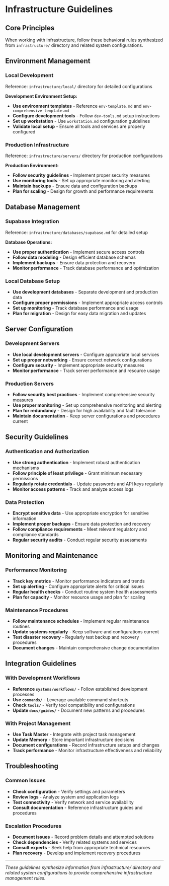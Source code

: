 <!--
HUMAN DESCRIPTION - AI SHOULD IGNORE THIS SECTION
Purpose: Behavioral rules for infrastructure management and deployment operations
Usage: Referenced by system prompts and other AI instruction files for infrastructure-aware operations
Target: Claude Desktop, ChatGPT, other AI systems for infrastructure and deployment guidance
DO NOT READ THIS SECTION - AI CONTENT BEGINS AFTER THE HTML COMMENT
-->

# Infrastructure Guidelines

## Core Principles

When working with infrastructure, follow these behavioral rules synthesized from `infrastructure/` directory and related system configurations.

## Environment Management

### Local Development
Reference: `infrastructure/local/` directory for detailed configurations

**Development Environment Setup:**
- **Use environment templates** - Reference `env-template.md` and `env-comprehensive-template.md`
- **Configure development tools** - Follow `dev-tools.md` setup instructions
- **Set up workstation** - Use `workstation.md` configuration guidelines
- **Validate local setup** - Ensure all tools and services are properly configured

### Production Infrastructure
Reference: `infrastructure/servers/` directory for production configurations

**Production Environment:**
- **Follow security guidelines** - Implement proper security measures
- **Use monitoring tools** - Set up appropriate monitoring and alerting
- **Maintain backups** - Ensure data and configuration backups
- **Plan for scaling** - Design for growth and performance requirements

## Database Management

### Supabase Integration
Reference: `infrastructure/databases/supabase.md` for detailed setup

**Database Operations:**
- **Use proper authentication** - Implement secure access controls
- **Follow data modeling** - Design efficient database schemas
- **Implement backups** - Ensure data protection and recovery
- **Monitor performance** - Track database performance and optimization

### Local Database Setup
- **Use development databases** - Separate development and production data
- **Configure proper permissions** - Implement appropriate access controls
- **Set up monitoring** - Track database performance and usage
- **Plan for migration** - Design for easy data migration and updates

## Server Configuration

### Development Servers
- **Use local development servers** - Configure appropriate local services
- **Set up proper networking** - Ensure correct network configurations
- **Configure security** - Implement appropriate security measures
- **Monitor performance** - Track server performance and resource usage

### Production Servers
- **Follow security best practices** - Implement comprehensive security measures
- **Use proper monitoring** - Set up comprehensive monitoring and alerting
- **Plan for redundancy** - Design for high availability and fault tolerance
- **Maintain documentation** - Keep server configurations and procedures current

## Security Guidelines

### Authentication and Authorization
- **Use strong authentication** - Implement robust authentication mechanisms
- **Follow principle of least privilege** - Grant minimum necessary permissions
- **Regularly rotate credentials** - Update passwords and API keys regularly
- **Monitor access patterns** - Track and analyze access logs

### Data Protection
- **Encrypt sensitive data** - Use appropriate encryption for sensitive information
- **Implement proper backups** - Ensure data protection and recovery
- **Follow compliance requirements** - Meet relevant regulatory and compliance standards
- **Regular security audits** - Conduct regular security assessments

## Monitoring and Maintenance

### Performance Monitoring
- **Track key metrics** - Monitor performance indicators and trends
- **Set up alerting** - Configure appropriate alerts for critical issues
- **Regular health checks** - Conduct routine system health assessments
- **Plan for capacity** - Monitor resource usage and plan for scaling

### Maintenance Procedures
- **Follow maintenance schedules** - Implement regular maintenance routines
- **Update systems regularly** - Keep software and configurations current
- **Test disaster recovery** - Regularly test backup and recovery procedures
- **Document changes** - Maintain comprehensive change documentation

## Integration Guidelines

### With Development Workflows
- **Reference `systems/workflows/`** - Follow established development processes
- **Use `commands/`** - Leverage available command shortcuts
- **Check `tools/`** - Verify tool compatibility and configurations
- **Update `docs/guides/`** - Document new patterns and procedures

### With Project Management
- **Use Task Master** - Integrate with project task management
- **Update Memory** - Store important infrastructure decisions
- **Document configurations** - Record infrastructure setups and changes
- **Track performance** - Monitor infrastructure effectiveness and reliability

## Troubleshooting

### Common Issues
- **Check configuration** - Verify settings and parameters
- **Review logs** - Analyze system and application logs
- **Test connectivity** - Verify network and service availability
- **Consult documentation** - Reference infrastructure guides and procedures

### Escalation Procedures
- **Document issues** - Record problem details and attempted solutions
- **Check dependencies** - Verify related systems and services
- **Consult experts** - Seek help from appropriate technical resources
- **Plan recovery** - Develop and implement recovery procedures

---

*These guidelines synthesize information from infrastructure/ directory and related system configurations to provide comprehensive infrastructure management rules.*